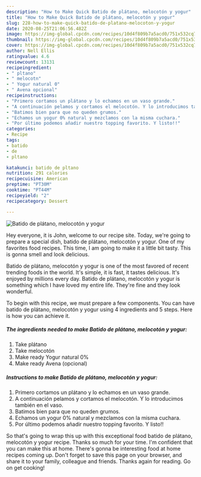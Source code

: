 ```yaml
---
description: "How to Make Quick Batido de plátano, melocotón y yogur"
title: "How to Make Quick Batido de plátano, melocotón y yogur"
slug: 228-how-to-make-quick-batido-de-platano-melocoton-y-yogur
date: 2020-08-25T21:06:56.482Z
image: https://img-global.cpcdn.com/recipes/10d4f809b7a5acd0/751x532cq70/batido-de-platano-melocoton-y-yogur-foto-principal.jpg
thumbnail: https://img-global.cpcdn.com/recipes/10d4f809b7a5acd0/751x532cq70/batido-de-platano-melocoton-y-yogur-foto-principal.jpg
cover: https://img-global.cpcdn.com/recipes/10d4f809b7a5acd0/751x532cq70/batido-de-platano-melocoton-y-yogur-foto-principal.jpg
author: Nell Ellis
ratingvalue: 4.6
reviewcount: 13131
recipeingredient:
- " pltano"
- " melocotn"
- " Yogur natural 0"
- " Avena opcional"
recipeinstructions:
- "Primero cortamos un plátano y lo echamos en un vaso grande."
- "A continuación pelamos y cortamos el melocotón. Y lo introducimos también en el vaso."
- "Batimos bien para que no queden grumos."
- "Echamos un yogur 0% natural y mezclamos con la misma cuchara."
- "Por último podemos añadir nuestro topping favorito. Y listo!!"
categories:
- Recipe
tags:
- batido
- de
- pltano

katakunci: batido de pltano 
nutrition: 291 calories
recipecuisine: American
preptime: "PT30M"
cooktime: "PT44M"
recipeyield: "2"
recipecategory: Dessert

---
```



![Batido de plátano, melocotón y yogur](https://img-global.cpcdn.com/recipes/10d4f809b7a5acd0/751x532cq70/batido-de-platano-melocoton-y-yogur-foto-principal.jpg)

Hey everyone, it is John, welcome to our recipe site. Today, we're going to prepare a special dish, batido de plátano, melocotón y yogur. One of my favorites food recipes. This time, I am going to make it a little bit tasty. This is gonna smell and look delicious.

Batido de plátano, melocotón y yogur is one of the most favored of recent trending foods in the world. It's simple, it is fast, it tastes delicious. It's enjoyed by millions every day. Batido de plátano, melocotón y yogur is something which I have loved my entire life. They're fine and they look wonderful.




To begin with this recipe, we must prepare a few components. You can have batido de plátano, melocotón y yogur using 4 ingredients and 5 steps. Here is how you can achieve it.

<!--inarticleads1-->

##### The ingredients needed to make Batido de plátano, melocotón y yogur:

1. Take  plátano
1. Take  melocotón
1. Make ready  Yogur natural 0%
1. Make ready  Avena (opcional)




<!--inarticleads2-->

##### Instructions to make Batido de plátano, melocotón y yogur:

1. Primero cortamos un plátano y lo echamos en un vaso grande.
1. A continuación pelamos y cortamos el melocotón. Y lo introducimos también en el vaso.
1. Batimos bien para que no queden grumos.
1. Echamos un yogur 0% natural y mezclamos con la misma cuchara.
1. Por último podemos añadir nuestro topping favorito. Y listo!!




So that's going to wrap this up with this exceptional food batido de plátano, melocotón y yogur recipe. Thanks so much for your time. I'm confident that you can make this at home. There's gonna be interesting food at home recipes coming up. Don't forget to save this page on your browser, and share it to your family, colleague and friends. Thanks again for reading. Go on get cooking!
